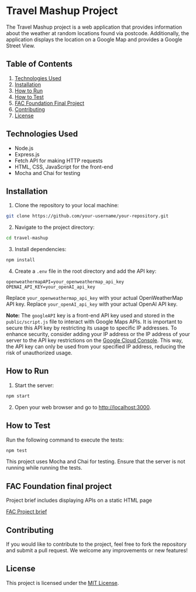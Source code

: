 # Travel Mashup Project

The Travel Mashup project is a web application that provides information about the weather at random locations found via postcode. Additionally, the application displays the location on a Google Map and provides a Google Street View.

## Table of Contents

1. [Technologies Used](#technologies-used)
2. [Installation](#installation)
3. [How to Run](#how-to-run)
4. [How to Test](#how-to-test)
5. [FAC Foundation Final Project](#fac-foundation-final-project)
6. [Contributing](#contributing)
7. [License](#license)

## Technologies Used

- Node.js
- Express.js
- Fetch API for making HTTP requests
- HTML, CSS, JavaScript for the front-end
- Mocha and Chai for testing

## Installation

1. Clone the repository to your local machine:

```bash
git clone https://github.com/your-username/your-repository.git
```

2. Navigate to the project directory:

```bash
cd travel-mashup
```

3. Install dependencies:

```bash
npm install
```

4. Create a `.env` file in the root directory and add the API key:

```env
openweathermapAPI=your_openweathermap_api_key
OPENAI_API_KEY=your_openAI_api_key
```

Replace `your_openweathermap_api_key` with your actual OpenWeatherMap API key.
Replace `your_openAI_api_key` with your actual OpenAI API key.

**Note:** The `googleAPI` key is a front-end API key used and stored in the `public/script.js` file to interact with Google Maps APIs. It is important to secure this API key by restricting its usage to specific IP addresses. To enhance security, consider adding your IP address or the IP address of your server to the API key restrictions on the [Google Cloud Console](https://console.cloud.google.com/). This way, the API key can only be used from your specified IP address, reducing the risk of unauthorized usage.

## How to Run

1. Start the server:

```bash
npm start
```

2. Open your web browser and go to [http://localhost:3000](http://localhost:3000).

## How to Test

Run the following command to execute the tests:

```bash
npm test
```

This project uses Mocha and Chai for testing. Ensure that the server is not running while running the tests.

## FAC Foundation final project

Project brief includes displaying APIs on a static HTML page

[FAC Project brief](https://foundersandcoders.notion.site/FAC29B-Server-Side-Dynamic-Web-Application-Project-ef144d4b5886459ab394b163f41f88aa)

## Contributing

If you would like to contribute to the project, feel free to fork the repository and submit a pull request. We welcome any improvements or new features!

## License

This project is licensed under the [MIT License](LICENSE).
